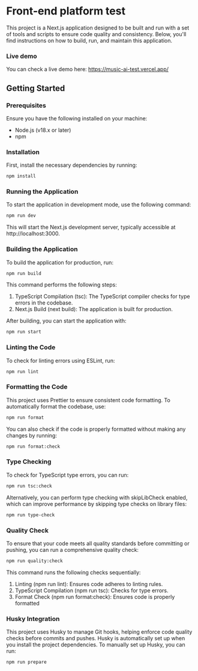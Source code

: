 # Front-end platform test

This project is a Next.js application designed to be built and run with a set of tools and scripts to ensure code quality and consistency. Below, you'll find instructions on how to build, run, and maintain this application.

### Live demo

You can check a live demo here: https://music-ai-test.vercel.app/

## Getting Started

### Prerequisites

Ensure you have the following installed on your machine:

- Node.js (v18.x or later)
- npm

### Installation

First, install the necessary dependencies by running:

```bash
npm install
```

### Running the Application

To start the application in development mode, use the following command:

```bash
npm run dev
```

This will start the Next.js development server, typically accessible at http://localhost:3000.

### Building the Application

To build the application for production, run:

```bash
npm run build
```

This command performs the following steps:

1. TypeScript Compilation (tsc): The TypeScript compiler checks for type errors in the codebase.
2. Next.js Build (next build): The application is built for production.

After building, you can start the application with:

```bash
npm run start
```

### Linting the Code

To check for linting errors using ESLint, run:

```bash
npm run lint
```

### Formatting the Code

This project uses Prettier to ensure consistent code formatting. To automatically format the codebase, use:

```bash
npm run format
```

You can also check if the code is properly formatted without making any changes by running:

```bash
npm run format:check
```

### Type Checking

To check for TypeScript type errors, you can run:

```bash
npm run tsc:check
```

Alternatively, you can perform type checking with skipLibCheck enabled, which can improve performance by skipping type checks on library files:

```bash
npm run type-check
```

### Quality Check

To ensure that your code meets all quality standards before committing or pushing, you can run a comprehensive quality check:

```bash
npm run quality:check
```

This command runs the following checks sequentially:

1. Linting (npm run lint): Ensures code adheres to linting rules.
2. TypeScript Compilation (npm run tsc): Checks for type errors.
3. Format Check (npm run format:check): Ensures code is properly formatted

### Husky Integration

This project uses Husky to manage Git hooks, helping enforce code quality checks before commits and pushes. Husky is automatically set up when you install the project dependencies. To manually set up Husky, you can run:

```bash
npm run prepare
```
